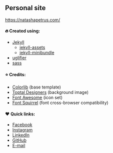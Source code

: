## Personal site

https://natashapetrus.com/

#### :fire: Created using:
* [Jekyll](https://jekyllrb.com/)
  * [jekyll-assets](https://github.com/envygeeks/jekyll-assets)
  * [jekyll-minibundle](https://github.com/tkareine/jekyll-minibundle)
* [uglifier](https://github.com/lautis/uglifier)
* [sass](https://github.com/sass/ruby-sass)

#### :star: Credits:
* [Colorlib](http://google.com) (base template)
* [Toptal Designers](http://google.com) (background image)
* [Font Awesome](https://fontawesome.com/) (icon set)
* [Font Squirrel](https://www.fontsquirrel.com/) (font cross-browser compatibility)

#### :heart: Quick links:
* [Facebook](fb.natashapetrus.com)
* [Instagram](ig.natashapetrus.com)
* [LinkedIn](linkedin.natashapetrus.com)
* [GitHub](github.natashapetrus.com)
* [E-mail](mailto:hello@natashapetrus.com)
